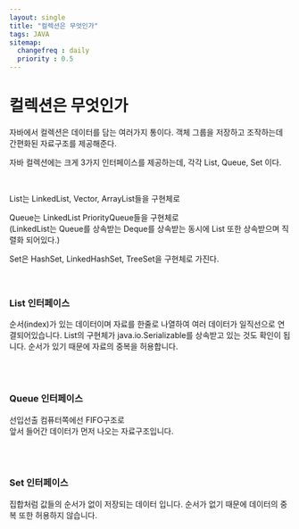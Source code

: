 ```yaml
---
layout: single
title: "컬렉션은 무엇인가"
tags: JAVA
sitemap:
  changefreq : daily
  priority : 0.5
---
```


# 컬렉션은 무엇인가

자바에서 컬렉션은 데이터를 담는 여러가지 통이다.
객체 그룹을 저장하고 조작하는데 간편화된 자료구조를 제공해준다.

자바 컬렉션에는 크게 3가지 인터페이스를 제공하는데, 각각 List, Queue, Set 이다.

<br>

List는  LinkedList, Vector, ArrayList들을 구현체로

Queue는 LinkedList PriorityQueue들을 구현체로  
(LinkedList는 Queue를 상속받는 Deque를 상속받는 동시에 List 또한 상속받으며 직렬화 되어있다.)

Set은 HashSet, LinkedHashSet, TreeSet을 구현체로 가진다.
<br><br><br>

### List 인터페이스
순서(index)가 있는 데이터이며
자료를 한줄로 나열하여 여러 데이터가 일직선으로 연결되어있습니다.
List의 구현체가 java.io.Serializable를 상속받고 있는 것도 확인이 됩니다.
순서가 있기 때문에 자료의 중복을 허용합니다.

<br><br>
### Queue 인터페이스
선입선출 컴퓨터쪽에선 FIFO구조로  
앞서 들어간 데이터가 먼저 나오는 자료구조입니다.

<br><br>
### Set 인터페이스
집합처럼 값들의 순서가 없이 저장되는 데이터 입니다.
순서가 없기 때문에 데이터의 중복 또한 허용하지 않습니다.






#
#
